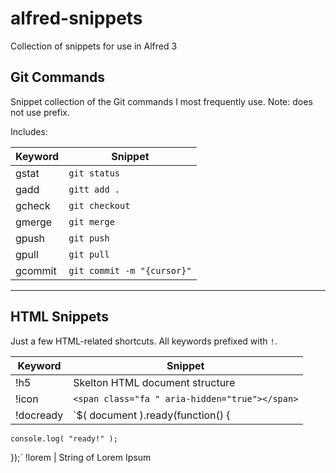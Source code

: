 # alfred-snippets
Collection of snippets for use in Alfred 3

## Git Commands
Snippet collection of the Git commands I most frequently use. Note: does not use prefix.

Includes:

| Keyword | Snippet |
| ------- | ------- |
gstat | `git status`
gadd | `gitt add .`
gcheck | `git checkout`
gmerge | `git merge`
gpush | `git push`
gpull | `git pull`
gcommit | `git commit -m "{cursor}"`


---

## HTML Snippets
Just a few HTML-related shortcuts. All keywords prefixed with `!`.

| Keyword | Snippet |
| ------- | ------- |
!h5 | Skelton HTML document structure
!icon | `<span class="fa " aria-hidden="true"></span>`
!docready | `$( document ).ready(function() {
    console.log( "ready!" );
});`
!lorem | String of Lorem Ipsum
